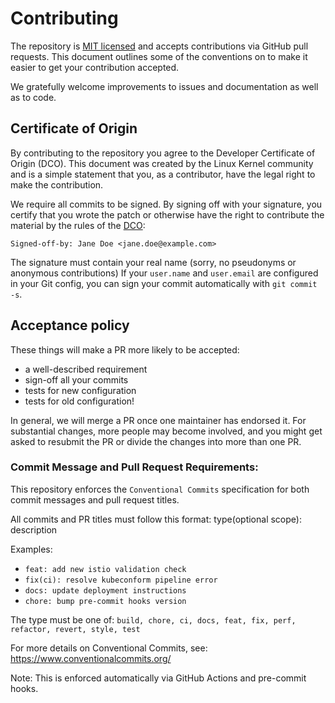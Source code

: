 # Contributing

The repository is [MIT licensed](https://github.com/swade1987/flux2-kustomize-template/blob/main/LICENSE) and
accepts contributions via GitHub pull requests. This document outlines
some of the conventions on to make it easier to get your contribution
accepted.

We gratefully welcome improvements to issues and documentation as well as to
code.

## Certificate of Origin

By contributing to the repository you agree to the Developer Certificate of
Origin (DCO). This document was created by the Linux Kernel community and is a
simple statement that you, as a contributor, have the legal right to make the
contribution.

We require all commits to be signed. By signing off with your signature, you
certify that you wrote the patch or otherwise have the right to contribute the
material by the rules of the [DCO](DCO):

`Signed-off-by: Jane Doe <jane.doe@example.com>`

The signature must contain your real name
(sorry, no pseudonyms or anonymous contributions)
If your `user.name` and `user.email` are configured in your Git config,
you can sign your commit automatically with `git commit -s`.

## Acceptance policy

These things will make a PR more likely to be accepted:

- a well-described requirement
- sign-off all your commits
- tests for new configuration
- tests for old configuration!

In general, we will merge a PR once one maintainer has endorsed it.
For substantial changes, more people may become involved, and you might
get asked to resubmit the PR or divide the changes into more than one PR.

### Commit Message and Pull Request Requirements:

This repository enforces the `Conventional Commits` specification for both commit messages and pull request titles.

All commits and PR titles must follow this format:
type(optional scope): description

Examples:
- `feat: add new istio validation check`
- `fix(ci): resolve kubeconform pipeline error`
- `docs: update deployment instructions`
- `chore: bump pre-commit hooks version`

The type must be one of: `build, chore, ci, docs, feat, fix, perf, refactor, revert, style, test`

For more details on Conventional Commits, see: https://www.conventionalcommits.org/

Note: This is enforced automatically via GitHub Actions and pre-commit hooks.
